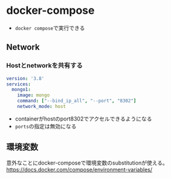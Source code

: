 # docker-compose

* `docker compose`で実行できる

## Network

### Hostとnetworkを共有する

```yaml
version: '3.8'
services:
  mongo1:
    image: mongo
    command: ["--bind_ip_all", "--port", "8302"]
    network_mode: host
```

* containerがhostのport8302でアクセルできるようになる
* `ports`の指定は無効になる

## 環境変数

意外なことにdocker-composeで環境変数のsubstitutionが使える。
https://docs.docker.com/compose/environment-variables/
